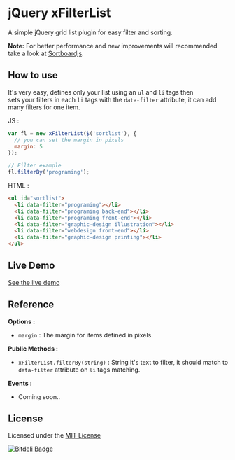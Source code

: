 # jQuery xFilterList

A simple jQuery grid list plugin for easy filter and sorting.

**Note:** For better performance and new improvements will recommended take a look at [Sortboardjs](https://github.com/joseluisq/sortboardjs).

## How to use

It's very easy, defines only your list using an `ul` and `li` tags then <br/>
sets your filters in each `li` tags with the `data-filter` attribute, it can add many filters for one item.

JS :
```js
var fl = new xFilterList($('sortlist'), {
  // you can set the margin in pixels
  margin: 5
});

// Filter example
fl.filterBy('programing');
```

HTML :
```html
<ul id="sortlist">
  <li data-filter="programing"></li>
  <li data-filter="programing back-end"></li>
  <li data-filter="programing front-end"></li>
  <li data-filter="graphic-design illustration"></li>
  <li data-filter="webdesign front-end"></li>
  <li data-filter="graphic-design printing"></li>
</ul>
```

## Live Demo

[See the live demo](http://goo.gl/5cY8M1)

## Reference
**Options :**

  * `margin` : The margin for items defined in pixels.

**Public Methods :**
    
  * `xFilterList.filterBy(string)` : String it's text to filter, it should match to `data-filter` attribute on `li` tags matching.
    
**Events :**

  * Coming soon..

## License
Licensed under the [MIT License](http://opensource.org/licenses/MIT)


[![Bitdeli Badge](https://d2weczhvl823v0.cloudfront.net/joseluisq/jquery.xfilterlist/trend.png)](https://bitdeli.com/free "Bitdeli Badge")

